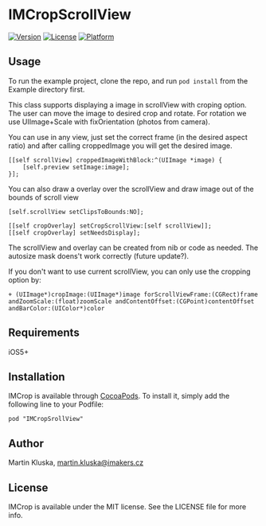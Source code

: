 # IMCropScrollView

[![Version](https://img.shields.io/cocoapods/v/IMCrop.svg?style=flat)](http://cocoadocs.org/docsets/IMCrop)
[![License](https://img.shields.io/cocoapods/l/IMCrop.svg?style=flat)](http://cocoadocs.org/docsets/IMCrop)
[![Platform](https://img.shields.io/cocoapods/p/IMCrop.svg?style=flat)](http://cocoadocs.org/docsets/IMCrop)

## Usage

To run the example project, clone the repo, and run `pod install` from the Example directory first.

This class supports displaying a image in scrollView with croping option. The user can move the image to desired crop and rotate. For rotation 
we use UIImage+Scale with fixOrientation (photos from camera).

You can use in any view, just set the correct frame (in the desired aspect ratio) and after calling croppedImage you will get the desired image.

    [[self scrollView] croppedImageWithBlock:^(UIImage *image) {
        [self.preview setImage:image];
    }];

You can also draw a overlay over the scrollView and draw image out of the bounds of scroll view

    [self.scrollView setClipsToBounds:NO];

    [[self cropOverlay] setCropScrollView:[self scrollView]];
    [[self cropOverlay] setNeedsDisplay];


The scrollView and overlay can be created from nib or code as needed. The autosize mask doens't work correctly (future update?).

If you don't want to use current scrollView, you can only use the cropping option by:

    + (UIImage*)cropImage:(UIImage*)image forScrollViewFrame:(CGRect)frame andZoomScale:(float)zoomScale andContentOffset:(CGPoint)contentOffset andBarColor:(UIColor*)color

## Requirements

iOS5+

## Installation

IMCrop is available through [CocoaPods](http://cocoapods.org). To install
it, simply add the following line to your Podfile:

    pod "IMCropSrollView"

## Author

Martin Kluska, martin.kluska@imakers.cz

## License

IMCrop is available under the MIT license. See the LICENSE file for more info.

